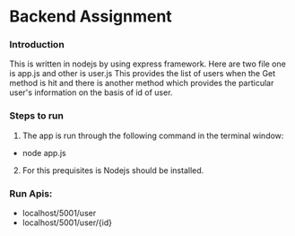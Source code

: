# Backend Assignment
### Introduction
This is written in nodejs by using express framework. Here are two file one is app.js and other is user.js  This provides the list of users when the Get method is hit and there is another method which provides the particular user's information on the basis of id of user.

### Steps to run
1. The app is run through the following command in the terminal window:
- node app.js
2. For this prequisites is Nodejs should be installed.

### Run Apis:
- localhost/5001/user
- localhost/5001/user/{id}
